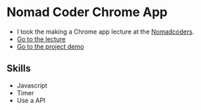 # Nomad Coder Chrome App

- I took the making a Chrome app lecture at the [Nomadcoders](https://nomadcoders.co/).
- [Go to the lecture](https://nomadcoders.co/javascript-for-beginners/lobby)
- [Go to the project demo](https://cskime.github.io/nomad-coder-chrome-JS/)

## Skills

- Javascript
- Timer
- Use a API
